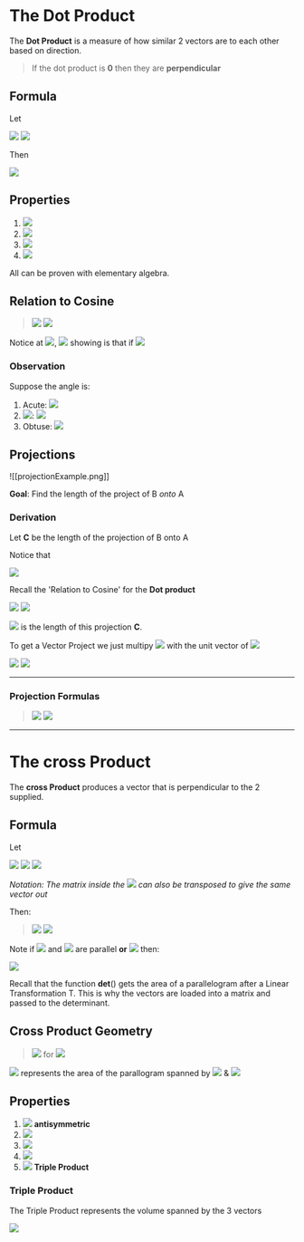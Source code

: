 # The Dot Product

The **Dot Product** is a measure of how similar 2 vectors are to each other based on direction.
> If the dot product is **0** then they are **perpendicular**


## Formula
Let

<img src="https://render.githubusercontent.com/render/math?math=%5Cvec%7Bv%7D%20%3D%20%3Ca%2C%20b%2C%20c%3E">


<img src="https://render.githubusercontent.com/render/math?math=%5Cvec%7Bu%7D%20%3D%20%3Cx%2C%20y%2C%20z%3E">

Then

<img src="https://render.githubusercontent.com/render/math?math=%5Cboxed%7B%5Cvec%7Bv%7D%5Ccdot%5Cvec%7Bu%7D%20%3D%20ax%2Bby%2Bcz%7D">


## Properties

1. <img src="https://render.githubusercontent.com/render/math?math=a%5Ccdot%20a%20%3D%20%5Clvert%20a%20%5Crvert">
2. <img src="https://render.githubusercontent.com/render/math?math=a%20%5Ccdot%20%28b%2Bc%29%20%3D%20a%5Ccdot%20c%20%2B%20a%20%5Ccdot%20b">
3. <img src="https://render.githubusercontent.com/render/math?math=a%20%5Ccdot%20b%20%3D%20b%20%5Ccdot%20a">
4. <img src="https://render.githubusercontent.com/render/math?math=ca%20%5Ccdot%20b%20%3D%20c%28a%20%5Ccdot%20b%29%20%3D%20a%20%5Ccdot%20cb">

All can be proven with elementary algebra. 

## Relation to Cosine
> <img src="https://render.githubusercontent.com/render/math?math=a%20%5Ccdot%20b%20%3D%20%5Clvert%20a%20%5Crvert%20%5Clvert%20b%20%5Crvert%20%5Ccos%7B%5Ctheta%7D">
> <img src="https://render.githubusercontent.com/render/math?math=0%5Cleq%5Ctheta%5Cleq%5Cpi">

Notice at <img src="https://render.githubusercontent.com/render/math?math=%5Ctheta%20%3D%20%5Cfrac%7B%5Cpi%7D%7B2%7D">, <img src="https://render.githubusercontent.com/render/math?math=%5Ccos%7B%5Ctheta%7D%20%3D%200"> showing is that if <img src="https://render.githubusercontent.com/render/math?math=a%20%5Cperp%20b%20%5Cimplies%20a%20%5Ccdot%20b%20%3D%200">
### Observation
Suppose the angle is:
1. Acute: <img src="https://render.githubusercontent.com/render/math?math=a%20%5Ccdot%20b%20%5Cgt%200">
2. <img src="https://render.githubusercontent.com/render/math?math=%5Ctheta%20%3D%2090">: <img src="https://render.githubusercontent.com/render/math?math=a%20%5Ccdot%20b%20%3D%200">
3. Obtuse: <img src="https://render.githubusercontent.com/render/math?math=a%20%5Ccdot%20b%20%5Clt%200">

## Projections
![[projectionExample.png]]

**Goal**: Find the length of the project of B *onto* A

### Derivation
Let **C** be the length of the projection of B onto A

Notice that 

<img src="https://render.githubusercontent.com/render/math?math=%5Ccos%7B%5Ctheta%7D%20%3D%20%5Cfrac%7BC%7D%7B%5Clvert%20b%20%5Crvert%7D%20%5Cto%20%5Clvert%20b%20%5Crvert%5Ccos%7B%5Ctheta%7D%20%3D%20C">

Recall the 'Relation to Cosine' for the **Dot product**

<img src="https://render.githubusercontent.com/render/math?math=C%20%3D%20%5Cfrac%7Ba%20%5Ccdot%20b%7D%7B%5Clvert%20a%20%5Crvert%20%5Clvert%20b%20%5Crvert%7D%5Clvert%20b%20%5Crvert">


<img src="https://render.githubusercontent.com/render/math?math=%5Ctext%7Bcomp%7D_%5Cvec%7Bb%7D%20%5Cvec%7Ba%7D%20%3D%20%5Cfrac%7Ba%20%5Ccdot%20b%7D%7B%5Clvert%20a%20%5Crvert%7D">


<img src="https://render.githubusercontent.com/render/math?math=%5Ctext%7Bcomp%7D_%5Cvec%7Bb%7D%5Cvec%7Ba%7D"> is the length of this projection **C**.

To get a Vector Project we just multipy <img src="https://render.githubusercontent.com/render/math?math=%5Ctext%7Bcomp%7D_%5Cvec%7Bb%7D%20%5Cvec%7Ba%7D"> with the unit vector of <img src="https://render.githubusercontent.com/render/math?math=%5Cvec%7Ba%7D">

<img src="https://render.githubusercontent.com/render/math?math=%5Ctext%7Bproj%7D_%5Cvec%7Bb%7D%5Cvec%7Ba%7D%20%3D%20%5Ctext%7Bcomp%7D_%5Cvec%7Bb%7D%5Cvec%7Ba%7D%28%5Cfrac%7B%5Cvec%7Ba%7D%7D%7B%5Clvert%20a%20%5Crvert%7D%29%0A">


<img src="https://render.githubusercontent.com/render/math?math=%0A%5Ctext%7Bproj%7D_%5Cvec%7Bb%7D%5Cvec%7Ba%7D%20%3D%20%5Cvec%7Ba%7D%5Cfrac%7Ba%20%5Ccdot%20b%7D%7B%28%5Clvert%20a%20%5Crvert%29%5E2%7D%0A">

---
### Projection Formulas
> <img src="https://render.githubusercontent.com/render/math?math=%5Ctext%7Bcomp%7D_%5Cvec%7Bb%7D%20%5Cvec%7Ba%7D%20%3D%20%5Cfrac%7Ba%20%5Ccdot%20b%7D%7B%5Clvert%20a%20%5Crvert%7D">
> 
><img src="https://render.githubusercontent.com/render/math?math=%5Ctext%7Bproj%7D_%5Cvec%7Bb%7D%5Cvec%7Ba%7D%20%3D%20%5Cvec%7Ba%7D%5Cfrac%7Ba%20%5Ccdot%20b%7D%7B%28%5Clvert%20a%20%5Crvert%29%5E2%7D">
---


# The cross Product
The **cross Product** produces a vector that is perpendicular to the 2 supplied.
## Formula 
Let

<img src="https://render.githubusercontent.com/render/math?math=a%20%3D%20%5Clangle%20a_1%2C%20a_2%2C%20a_3%20%5Crangle">


<img src="https://render.githubusercontent.com/render/math?math=b%20%3D%20%5Clangle%20b_1%2C%20b_2%2C%20b_3%20%5Crangle">



<img src="https://render.githubusercontent.com/render/math?math=%0Aa%20%5Ctimes%20b%20%3D%20%5Ctext%7Bdet%7D%0A%5Cbegin%7Bvmatrix%7D%0A%5Cvec%7Bi%7D%20%26%20%5Cvec%7Bj%7D%20%26%20%5Cvec%7Bk%7D%20%5C%5C%20%0Aa_1%20%26%20a_2%20%26%20a_3%20%5C%5C%0Ab_1%20%26%20b_2%20%26%20b_3%0A%5Cend%7Bvmatrix%7D%0A">

*Notation: The matrix inside the <img src="https://render.githubusercontent.com/render/math?math=det"> can also be transposed to give the same vector out*

Then:
> <img src="https://render.githubusercontent.com/render/math?math=%28a%20%5Ctimes%20b%29%20%5Ccdot%20a%20%3D%200">
> <img src="https://render.githubusercontent.com/render/math?math=%28a%20%5Ctimes%20b%29%20%5Ccdot%20b%20%3D%200">

Note if <img src="https://render.githubusercontent.com/render/math?math=%5Cvec%7Ba%7D"> and <img src="https://render.githubusercontent.com/render/math?math=%5Cvec%7Bb%7D"> are parallel **or** <img src="https://render.githubusercontent.com/render/math?math=%5Cvec%7Ba%7D%20%3D%20%5Cvec%7Bb%7D"> then:

<img src="https://render.githubusercontent.com/render/math?math=a%20%5Ctimes%20b%20%3D%200">


Recall that the function **det**() gets the area of a parallelogram after a Linear Transformation T. This is why the vectors are loaded into a matrix and passed to the determinant.  

## Cross Product Geometry 
> <img src="https://render.githubusercontent.com/render/math?math=%7Ca%20%5Ctimes%20b%7C%20%3D%20%5Clvert%20a%20%5Crvert%20%5Clvert%20b%20%5Crvert%20%5Csin%7B%5Ctheta%7D"> 
> for <img src="https://render.githubusercontent.com/render/math?math=0%20%5Cleq%20%5Ctheta%20%5Cleq%20%5Cpi">

<img src="https://render.githubusercontent.com/render/math?math=%7Ca%20%5Ctimes%20b%7C"> represents the area of the parallogram spanned by <img src="https://render.githubusercontent.com/render/math?math=%5Cvec%7Ba%7D"> & <img src="https://render.githubusercontent.com/render/math?math=%5Cvec%7Bb%7D">

## Properties
1. <img src="https://render.githubusercontent.com/render/math?math=a%20%5Ctimes%20b%20%3D%20-%28b%20%5Ctimes%20a%29"> **antisymmetric**
2. <img src="https://render.githubusercontent.com/render/math?math=a%20%5Ctimes%20%28b%20%2B%20c%29%20%3D%20%28a%20%5Ctimes%20b%29%20%2B%20%28a%20%5Ctimes%20c%29">
3. <img src="https://render.githubusercontent.com/render/math?math=ra%20%5Ctimes%20b%20%3D%20r%28a%20%5Ctimes%20b%29%20%3D%20a%20%5Ctimes%20rb">
4. <img src="https://render.githubusercontent.com/render/math?math=%28a%20%2B%20b%29%20%5Ctimes%20c%20%3D%20%28a%20%5Ctimes%20c%29%20%2B%20%28b%20%5Ctimes%20c%29">
5. <img src="https://render.githubusercontent.com/render/math?math=%28a%20%5Ctimes%20b%29%5Ccdot%20c%20%3D%20a%20%5Ccdot%20%28b%20%5Ctimes%20c%29"> **Triple Product**

### Triple Product
The Triple Product represents the volume spanned by the 3 vectors

<img src="https://render.githubusercontent.com/render/math?math=%5Ctext%7Babs%7D%28a%20%5Ctimes%20b%5Ccdot%20c%29%20%3D%20V">
